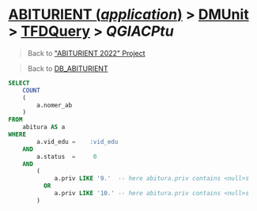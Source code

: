 # [ABITURIENT (*application*)](../../app_abiturient_2022.md) > [DMUnit](../DMUnit.md) > [TFDQuery](TDFQuery.md) > *QGIACPtu*

> Back to ["ABITURIENT 2022" Project](/README.md)

> Back to [DB_ABITURIENT](../../../db/db_abiturient_2022.md)

```sql
SELECT
    COUNT
    (
        a.nomer_ab
    )
FROM
    abitura AS a
WHERE
        a.vid_edu =    :vid_edu
    AND
        a.status  =     0
    AND
        (
             a.priv LIKE '9.'  -- here abitura.priv contains <null>s
          OR 
             a.priv LIKE '10.' -- here abitura.priv contains <null>s
        )
```